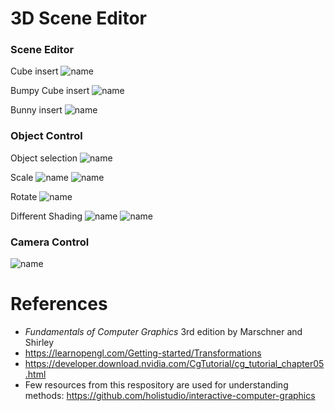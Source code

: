 # 3D Scene Editor

### Scene Editor
Cube insert
![name](images/Img3.png)

Bumpy Cube insert
![name](images/Img12.png)

Bunny insert
![name](images/Img11.png)

### Object Control
Object selection
![name](images/Img10.png)

Scale
![name](images/Img9.png)
![name](images/Img7.png)

Rotate
![name](images/Img8.png)

Different Shading
![name](images/Img2.png)
![name](images/Img1.png)


### Camera Control
![name](images/Img4.png)


# References
 - *Fundamentals of Computer Graphics* 3rd edition by Marschner and Shirley
 - https://learnopengl.com/Getting-started/Transformations
 - https://developer.download.nvidia.com/CgTutorial/cg_tutorial_chapter05.html
 - Few resources from this respository are used for understanding methods: https://github.com/holistudio/interactive-computer-graphics
